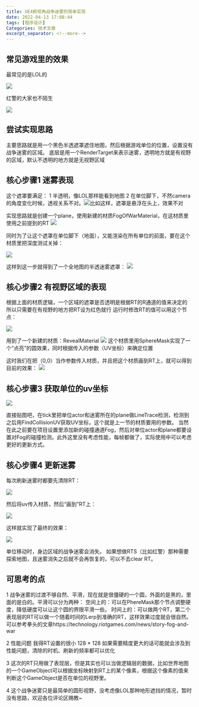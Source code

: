 ```yaml
---
title: UE4俯视角战争迷雾的简单实现
date: 2022-04-13 17:08:44
tags: [程序设计]
Categories: 技术文章
excerpt_separator: <!--more-->
---
```



## 常见游戏里的效果
最常见的是LOL的

![](https://raw.githubusercontent.com/KelvinZhang95/Pictures/master/fow1)
<!-- more -->

红警的大家也不陌生

![](https://raw.githubusercontent.com/KelvinZhang95/Pictures/master/202204131701190.png)
## 尝试实现思路
主要思路就是用一个黑色半透遮罩遮住地图，然后根据游戏单位的位置，设置没有战争迷雾的区域。
底层是用一个RenderTarget来表示迷雾，透明地方就是有视野的区域，默认不透明的地方就是无视野区域
## 核心步骤1 迷雾表现
这个遮罩要满足：
1 半透明，像LOL那样能看到地图
2 在单位脚下，不然camera的角度变化时候，透视关系不对。![比如这样，遮罩是悬浮在头上，效果不对](https://raw.githubusercontent.com/KelvinZhang95/Pictures/master/202204131701887.png)

实现思路就是创建一个plane，使用新建的材质FogOfWarMaterial，在这材质里使用之前提到的RT
![](https://raw.githubusercontent.com/KelvinZhang95/Pictures/master/202204131702495.png)

同时为了让这个遮罩在单位脚下（地面），又能渲染在所有单位的前面，要在这个材质里把深度测试关掉：

![](https://raw.githubusercontent.com/KelvinZhang95/Pictures/master/202204131702730.png)

这样到这一步就得到了一个全地图的半透迷雾遮罩：
![](https://raw.githubusercontent.com/KelvinZhang95/Pictures/master/202204131702153.png)
## 核心步骤2 有视野区域的表现
根据上面的材质逻辑，一个区域的遮罩是否透明是根据RT的R通道的值来决定的
所以只需要在有视野的地方把RT设为红色就行
运行时修改RT的值可以用这个节点：

![](https://raw.githubusercontent.com/KelvinZhang95/Pictures/master/202204131702871.png)

用到了一个新建的材质：RevealMaterial
![](https://raw.githubusercontent.com/KelvinZhang95/Pictures/master/202204131703751.png)
这个材质里用SphereMask实现了一个“点亮”的圆效果，同时根据传入的参数（UV坐标）来确定位置

这时我们在把（0,0）当作参数传入材质，并且把这个材质画到RT上，就可以得到目前的效果：
![](https://raw.githubusercontent.com/KelvinZhang95/Pictures/master/202204131703900.png)

## 核心步骤3 获取单位的uv坐标

![](https://raw.githubusercontent.com/KelvinZhang95/Pictures/master/202204131703360.png)

直接贴图吧，在tick里把单位actor和迷雾所在的plane做LineTrace检测，检测到之后用FindCollisionUV获取UV坐标，这个就是上一节的材质要用的参数。
当然在此之前要在项目设置里添加新的碰撞通道Fog，然后对单位actor和plane都要设置对Fog的碰撞检测。此外这里没有考虑性能，每帧都做了，实际使用中可以考虑更好的更新方式。
## 核心步骤4 更新迷雾
每次刷新迷雾时都要先清除RT：

![](https://raw.githubusercontent.com/KelvinZhang95/Pictures/master/202204131703385.png)

然后将uv传入材质，然后“画到”RT上：

![](https://raw.githubusercontent.com/KelvinZhang95/Pictures/master/202204131705514.png)

这样就实现了最终的效果：

![](https://raw.githubusercontent.com/KelvinZhang95/Pictures/master/202204131705345.png)

单位移动时，身边区域的战争迷雾会消失。
如果想做RTS（比如红警）那种需要探索地图，且迷雾消失之后就不会再恢复的，可以不去clear RT。
## 可思考的点
1 战争迷雾的过渡不够自然、平滑，现在就是很僵硬的一个圆，外面的是黑的，里面的是白的。平滑可以分为两种：
空间上的：可以在PhereMask那个节点调整硬度，降低硬度可以让这个圆的界限平滑一些。
时间上的：可以做两个RT，第二个表现层的RT可以做一个随着时间的Lerp到准确的RT，这样效果过度就会很自然。
可以参考拳头的文章https://technology.riotgames.com/news/story-fog-and-war

2 性能问题  我得RT设置的很小 128 * 128 如果需要精度更大的话可能就会涉及到性能问题，清除的时机、刷新的频率都可以优化

3 这次的RT只用做了表现层，但是其实也可以当做逻辑层的数据，比如世界地图的一个GameObject可以根据坐标映射到RT上的某个像素，根据这个像素的值来判断这个GameObject是否在单位的视野里。

4 这个战争迷雾只是最简单的圆形视野，没考虑像LOL那种地形遮挡的情况，暂时没有思路，欢迎各位评论区赐教~







